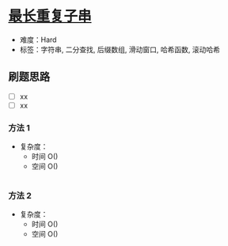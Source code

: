 # [最长重复子串](https://leetcode-cn.com/problems/longest-duplicate-substring/)

- 难度：Hard
- 标签：字符串, 二分查找, 后缀数组, 滑动窗口, 哈希函数, 滚动哈希

## 刷题思路

- [ ] xx
- [ ] xx

### 方法 1

- 复杂度：
    - 时间 O()
    - 空间 O()

``` js

```

### 方法 2

- 复杂度：
    - 时间 O()
    - 空间 O()

``` js

```
